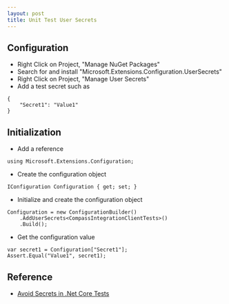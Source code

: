 ```yaml
---
layout: post
title: Unit Test User Secrets
---
```


## Configuration 

- Right Click on Project, "Manage NuGet Packages"
- Search for and install "Microsoft.Extensions.Configuration.UserSecrets"
- Right Click on Project, "Manage User Secrets"
- Add a test secret such as
```
{
    "Secret1": "Value1"
}
```

## Initialization

* Add a reference
```
using Microsoft.Extensions.Configuration;
```

* Create the configuration object
```
IConfiguration Configuration { get; set; }
```

* Initialize and create the configuration object
```
Configuration = new ConfigurationBuilder()
    .AddUserSecrets<CompassIntegrationClientTests>()
    .Build();
```

* Get the configuration value

```
var secret1 = Configuration["Secret1"];
Assert.Equal("Value1", secret1);
```




## Reference
- [Avoid Secrets in .Net Core Tests](https://patrickhuber.github.io/2017/07/26/avoid-secrets-in-dot-net-core-tests.html)